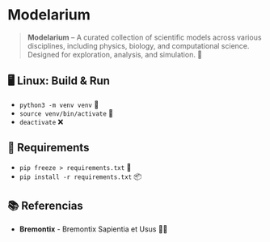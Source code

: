 # Modelarium

> **Modelarium** – A curated collection of scientific models across various disciplines, including physics, biology, and computational science. Designed for exploration, analysis, and simulation. 🚀

## 🖥️ **Linux: Build & Run**

- `python3 -m venv venv` 🔧
- `source venv/bin/activate` 🚀
- `deactivate` ❌

## 📜 **Requirements**

- `pip freeze > requirements.txt` 📄
- `pip install -r requirements.txt` 📦

## 📚 **Referencias**

- **Bremontix** - Bremontix Sapientia et Usus 🧠💡
